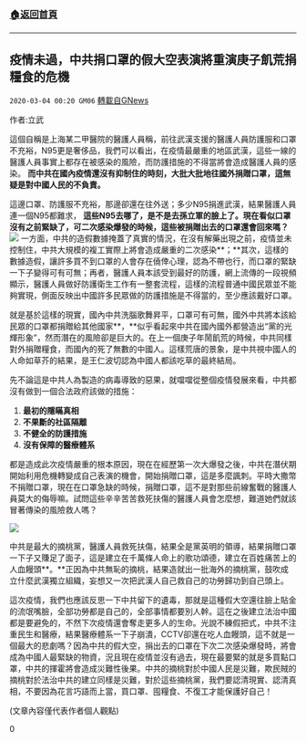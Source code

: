 ###  [:house:返回首頁](https://github.com/ourhimalayas/txt)
---

## 疫情未過，中共捐口罩的假大空表演將重演庚子飢荒捐糧食的危機
`2020-03-04 00:20 GM06` [轉載自GNews](https://gnews.org/zh-hant/130765/)

作者:立武

這個自稱是上海某二甲醫院的醫護人員稱，前往武漢支援的醫護人員防護服和口罩不充裕，N95更是奢侈品，我們可以看出，在疫情最嚴重的地區武漢，這些一線的醫護人員事實上都存在被感染的風險，而防護措施的不得當將會造成醫護人員的感染。 **而中共在國內疫情還沒有抑制住的時刻，大批大批地往國外捐贈口罩，這無疑是對中國人民的不負責。**

這邊口罩、防護服不充裕，那邊卻還在往外送；多少N95捐進武漢，結果醫護人員連一個N95都難求， **這些N95去哪了，是不是去孫立軍的臉上了。現在看似口罩沒有之前緊缺了，可二次感染爆發的時候，這些被捐贈出去的口罩還會回來嗎？**
![](https://s3-ap-northeast-1.amazonaws.com/news.guo.offload.media/wp-content/uploads/2020/03/04001343/8888.jpg)
一方面，中共的造假數據掩蓋了真實的情況，在沒有解藥出現之前，疫情並未控制住，中共大規模的複工實際上將會造成嚴重的二次感染**；**其次，這樣的數據造假，讓許多買不到口罩的人會存在僥倖心理，認為不帶也行，而口罩的緊缺一下子變得可有可無；再者，醫護人員本該受到最好的防護，網上流傳的一段視頻顯示，醫護人員做好防護衛生工作有一整套流程，這樣的流程普通中國民眾並不能夠實現，側面反映出中國許多民眾做的防護措施是不得當的，至少應該戴好口罩。

就是基於這樣的現實，國內中共洗腦歌舞昇平，口罩可有可無，國外中共將本該給民眾的口罩都捐贈給其他國家**，**似乎看起來中共在國內國外都營造出“黨的光輝形象”，然而潛在的風險卻是巨大的。在上一個庚子年鬧飢荒的時候，中共同樣對外捐贈糧食，而國內的死了無數的中國人。這樣荒唐的景象，是中共視中國人的人命如草芥的結果，是王仁波切認為中國人都該吃草的最終結局。

先不論這是中共人為製造的病毒導致的惡果，就噹噹從整個疫情發展來看，中共都沒有做到一個合法政府該做的措施：

1. **最初的隱瞞真相**
2. **不果斷的社區隔離**
3. **不健全的防護措施**
4. **沒有保障的醫療體系**


都是造成此次疫情嚴重的根本原因，現在在經歷第一次大爆發之後，中共在潛伏期開始利用危機轉變成自己表演的機會，開始捐贈口罩，這是多麼諷刺。平時大撒幣不捐贈口罩，現在在口罩急缺的時候，捐贈口罩，這不是對那些前線奮戰的醫護人員莫大的侮辱嘛。試問這些辛辛苦苦救死扶傷的醫護人員會怎麼想，難道她們就該冒著傳染的風險救人嗎？

![](https://s3-ap-northeast-1.amazonaws.com/news.guo.offload.media/wp-content/uploads/2020/03/04001509/99999.jpg)

中共是最大的摘桃黨，醫護人員救死扶傷，結果全是黨英明的領導，結果捐贈口罩一下子又賺足了面子，這是建立在千萬條人命上的歌功頌德，建立在百姓痛苦上的人血饅頭**。**正因為中共無恥的摘桃，結果造就出一批海外的摘桃黨，鼓吹成立什麼武漢獨立組織，妄想又一次把武漢人自己救自己的功勞歸功到自己頭上。

這次疫情，我們也應該反思一下中共留下的遺毒，那就是這種假大空還往臉上貼金的流氓嘴臉，全部功勞都是自己的，全部事情都要別人幹。這在之後建立法治中國都是要避免的，不然下次疫情還會奪走更多人的生命。光說不練假把式，中共不注重民生和醫療，結果醫療體系一下子崩潰，CCTV卻還在吃人血饅頭，這不就是一個最大的悲劇嗎？因為中共的假大空，捐出去的口罩在下次二次感染爆發時，將會成為中國人最緊缺的物資，況且現在疫情並沒有過去，現在最要緊的就是多買點口罩，中共的揮霍將會造成災難性後果。中共的摘桃對於中國人民是災難，欺民賊的摘桃對於法治中共的建立同樣是災難，對於這些摘桃黨，我們要認清現實、認清真相，不要因為花言巧語而上當，買口罩、囤糧食、不復工才能保護好自己！

(文章內容僅代表作者個人觀點)



0
